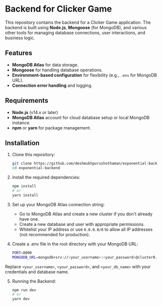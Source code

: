# Backend for Clicker Game

This repository contains the backend for a Clicker Game application. The backend is built using **Node.js**, **Mongoose** (for MongoDB), and various other tools for managing database connections, user interactions, and business logic.

## Features

- **MongoDB Atlas** for data storage.
- **Mongoose** for handling database operations.
- **Environment-based configuration** for flexibility (e.g., `.env` for MongoDB URL).
- **Connection error handling** and logging.

## Requirements

- **Node.js** (v14.x or later)
- **MongoDB Atlas** account for cloud database setup or local MongoDB instance.
- **npm** or **yarn** for package management.

## Installation

1. Clone this repository:

   ```bash
   git clone https://github.com/deshmukhpurushothaman/exponential-backend.git
   cd exponential-backend
   ```

2. Install the required dependencies:

   ```bash
   npm install
   # or
   yarn install
   ```

3. Set up your MongoDB Atlas connection string:

   - Go to MongoDB Atlas and create a new cluster if you don&apos;t already have one.
   - Create a new database and user with appropriate permissions.
   - Whitelist your IP address or use `0.0.0.0/0` to allow all IP addresses (not recommended for production).

4. Create a .env file in the root directory with your MongoDB URL:

   ```bash
   PORT=8000
   MONGODB_URL=mongodb+srv://<your_username>:<your_password>@cluster0.jdt3y.mongodb.net/<your_db_name>?retryWrites=true&w=majority
   ```

Replace `<your_username>`, `<your_password>`, and `<your_db_name>` with your credentials and database name.

5. Running the Backend:

   ```bash
   npm run dev
   # or
   yarn dev
   ```
